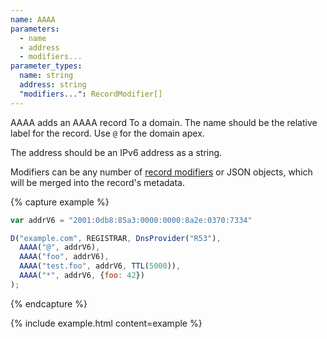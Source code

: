 ```yaml
---
name: AAAA
parameters:
  - name
  - address
  - modifiers...
parameter_types:
  name: string
  address: string
  "modifiers...": RecordModifier[]
---
```


AAAA adds an AAAA record To a domain. The name should be the relative label for the record. Use `@` for the domain apex.

The address should be an IPv6 address as a string.

Modifiers can be any number of [record modifiers](#record-modifiers) or JSON objects, which will be merged into the record's metadata.

{% capture example %}
```javascript
var addrV6 = "2001:0db8:85a3:0000:0000:8a2e:0370:7334"

D("example.com", REGISTRAR, DnsProvider("R53"),
  AAAA("@", addrV6),
  AAAA("foo", addrV6),
  AAAA("test.foo", addrV6, TTL(5000)),
  AAAA("*", addrV6, {foo: 42})
);
```
{% endcapture %}

{% include example.html content=example %}
